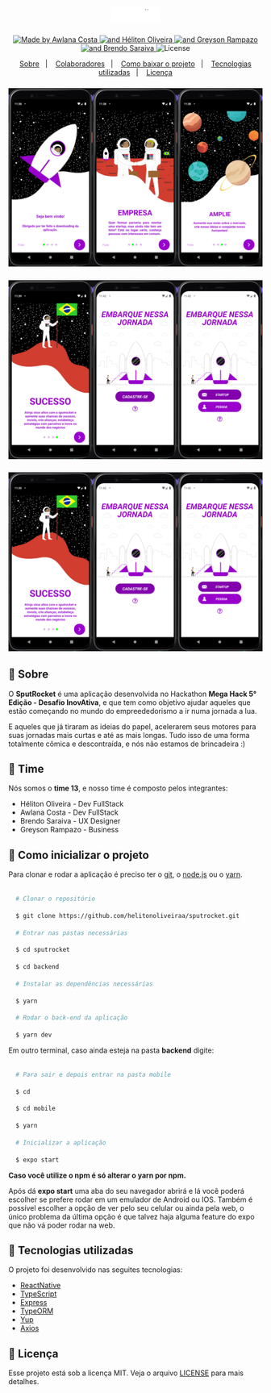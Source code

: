 <h1 align="center">
  <img src="./.github/logo.png" />
</h1>

<p align="center">
  <a href="https://github.com/awlana04">
    <img alt="Made by Awlana Costa" src="https://img.shields.io/badge/made%20by-Awlana Costa-%2300FF00">
  </a>

  <a href="https://www.linkedin.com/in/helitonoliveira/">
    <img alt="and Héliton Oliveira" src="https://img.shields.io/badge/,-Héliton Oliveira-%2300FF00">
  </a>

  <a href="#">
    <img alt="and Greyson Rampazo" src="https://img.shields.io/badge/,-Greyson Rampazo-%2300FF00">
  </a>

  <a href="#">
    <img alt="and Brendo Saraiva" src="https://img.shields.io/badge/,-Brendo Saraiva-%2300FF00">
  </a>

  <img alt="License" src="https://img.shields.io/badge/license-MIT-%2300FF00">
</p>

<p align="center">
  <a href="#rocket-sobre">Sobre</a>&nbsp;&nbsp;&nbsp;|&nbsp;&nbsp;&nbsp;
  <a href="#rocket-sobre">Colaboradores</a>&nbsp;&nbsp;&nbsp;|&nbsp;&nbsp;&nbsp;
  <a href="#rocket-como-inicializar-o-projeto">Como baixar o projeto</a>&nbsp;&nbsp;&nbsp;|&nbsp;&nbsp;&nbsp;
  <a href="#rocket-tecnologias-utilizadas">Tecnologias utilizadas</a>&nbsp;&nbsp;&nbsp;|&nbsp;&nbsp;&nbsp;
  <a href="#pagefacingup-licença">Licença</a>
</p>



<h3>
  <img src="./.github/banner1.png" />
</h3>

<h3>
  <img src="./.github/banner2.png" />
</h3>

<h3>
  <img src="./.github/banner2.png" />
</h3>

## :rocket: Sobre

O **SputRocket** é uma aplicação desenvolvida no Hackathon **Mega Hack 5° Edição - Desafio InovAtiva**, e que tem como objetivo ajudar aqueles que estão começando no mundo do empreededorismo a ir numa jornada a lua. 

E aqueles que já tiraram as ideias do papel, acelerarem seus motores para suas jornadas mais curtas e até as mais longas. Tudo isso de uma forma totalmente cômica e descontraída, e nós não estamos de brincadeira :)

## :rocket: Time

Nós somos o **time 13**, e nosso time é composto pelos integrantes:

- Héliton Oliveira - Dev FullStack
- Awlana Costa - Dev FullStack
- Brendo Saraiva - UX Designer
- Greyson Rampazo - Business

## :rocket: Como inicializar o projeto

Para clonar e rodar a aplicação é preciso ter o [git](https://git-scm.com/), o [node.js](https://nodejs.org/en/) ou o [yarn](https://yarnpkg.com/).

```bash

  # Clonar o repositório

  $ git clone https://github.com/helitonoliveiraa/sputrocket.git

  # Entrar nas pastas necessárias

  $ cd sputrocket

  $ cd backend

  # Instalar as dependências necessárias

  $ yarn

  # Rodar o back-end da aplicação

  $ yarn dev

```

Em outro terminal, caso ainda esteja na pasta **backend** digite:

```bash

  # Para sair e depois entrar na pasta mobile

  $ cd

  $ cd mobile

  $ yarn

  # Inicializar a aplicação

  $ expo start

```

**Caso você utilize o npm é só alterar o yarn por npm.**

Após dá **expo start** uma aba do seu navegador abrirá e lá você poderá escolher se prefere rodar em um emulador de Android ou IOS. Também é possível escolher a opção de ver pelo seu celular ou ainda pela web, o único problema da última opção é que talvez haja alguma feature do expo que não vá poder rodar na web.

## :rocket: Tecnologias utilizadas

O projeto foi desenvolvido nas seguites tecnologias:

- [ReactNative](https://reactnative.dev/)
- [TypeScript](https://www.typescriptlang.org/)
- [Express](https://expressjs.com/pt-br/)
- [TypeORM](https://typeorm.io/)
- [Yup](https://github.com/jquense/yup)
- [Axios](https://github.com/axios/axios)

## :page_facing_up: Licença

Esse projeto está sob a licença MIT. Veja o arquivo [LICENSE](https://github.com/helitonoliveiraa/sputrocket/blob/main/README.md) para mais detalhes.